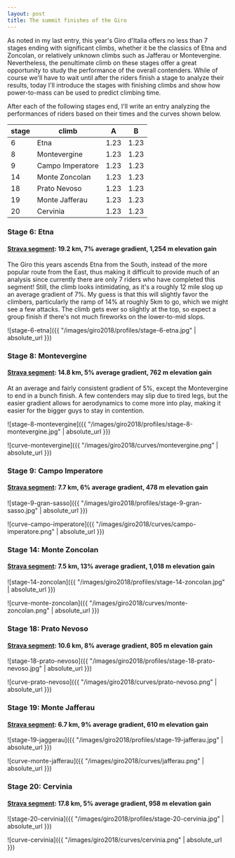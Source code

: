 ```yaml
---
layout: post
title: The summit finishes of the Giro
---
```


As noted in my last entry, this year's Giro d'Italia offers no less than 7 stages ending with significant climbs, whether it be the classics of Etna and Zoncolan, or relatively unknown climbs such as Jafferau or Montevergine. Nevertheless, the penultimate climb on these stages offer a great opportunity to study the performance of the overall contenders. While of course we'll have to wait until after the riders finish a stage to analyze their results, today I'll introduce the stages with finishing climbs and show how power-to-mass can be used to predict climbing time.

After each of the following stages end, I'll write an entry analyzing the performances of riders based on their times and the curves shown below. 

| stage | climb            | A    | B    |
| ----- | ---------------- | ---- | ---- |
| 6     | Etna             | 1.23 | 1.23 |
| 8     | Montevergine     | 1.23 | 1.23 |
| 9     | Campo Imperatore | 1.23 | 1.23 |
| 14    | Monte Zoncolan   | 1.23 | 1.23 |
| 18    | Prato Nevoso     | 1.23 | 1.23 |
| 19    | Monte Jafferau   | 1.23 | 1.23 |
| 20    | Cervinia         | 1.23 | 1.23 |

### Stage 6: Etna
#### [Strava segment](https://www.strava.com/segments/17456582): 19.2 km, 7% average gradient, 1,254 m elevation gain


The Giro this years ascends Etna from the South, instead of the more popular route from the East, thus making it difficult to provide much of an analysis since currently there are only 7 riders who have completed this segment! Still, the climb looks intimidating, as it's a roughly 12 mile slog up an average gradient of 7%. My guess is that this will slightly favor the climbers, particularly the ramp of 14% at roughly 5km to go, which we might see a few attacks. The climb gets ever so slightly at the top, so expect a group finish if there's not much fireworks on the lower-to-mid slops. 

![stage-6-etna]({{ "/images/giro2018/profiles/stage-6-etna.jpg" | absolute_url }})

### Stage 8: Montevergine
#### [Strava segment](https://www.strava.com/segments/8296241): 14.8 km, 5% average gradient, 762 m elevation gain

At an average and fairly consistent gradient of 5%, except the Montevergine to end in a bunch finish. A few contenders may slip due to tired legs, but the easier gradient allows for aerodynamics to come more into play, making it easier for the bigger guys to stay in contention.

![stage-8-montevergine]({{ "/images/giro2018/profiles/stage-8-montevergine.jpg" | absolute_url }})

![curve-montevergine]({{ "/images/giro2018/curves/montevergine.png" | absolute_url }})

### Stage 9: Campo Imperatore
#### [Strava segment](https://www.strava.com/segments/1607020): 7.7 km, 6% average gradient, 478 m elevation gain

![stage-9-gran-sasso]({{ "/images/giro2018/profiles/stage-9-gran-sasso.jpg" | absolute_url }})

![curve-campo-imperatore]({{ "/images/giro2018/curves/campo-imperatore.png" | absolute_url }})


### Stage 14: Monte Zoncolan
#### [Strava segment](https://www.strava.com/segments/657601): 7.5 km, 13% average gradient, 1,018 m elevation gain

![stage-14-zoncolan]({{ "/images/giro2018/profiles/stage-14-zoncolan.jpg" | absolute_url }})

![curve-monte-zoncolan]({{ "/images/giro2018/curves/monte-zoncolan.png" | absolute_url }})


### Stage 18: Prato Nevoso
#### [Strava segment](https://www.strava.com/segments/1747235): 10.6 km, 8% average gradient, 805 m elevation gain

![stage-18-prato-nevoso]({{ "/images/giro2018/profiles/stage-18-prato-nevoso.jpg" | absolute_url }})

![curve-prato-nevoso]({{ "/images/giro2018/curves/prato-nevoso.png" | absolute_url }})

### Stage 19: Monte Jafferau
#### [Strava segment](https://www.strava.com/segments/4106767): 6.7 km, 9% average gradient, 610 m elevation gain

![stage-19-jaggerau]({{ "/images/giro2018/profiles/stage-19-jafferau.jpg" | absolute_url }})

![curve-monte-jafferau]({{ "/images/giro2018/curves/jafferau.png" | absolute_url }})

### Stage 20: Cervinia
#### [Strava segment](https://www.strava.com/segments/9604560): 17.8 km, 5% average gradient, 958 m elevation gain

![stage-20-cervinia]({{ "/images/giro2018/profiles/stage-20-cervinia.jpg" | absolute_url }})

![curve-cervinia]({{ "/images/giro2018/curves/cervinia.png" | absolute_url }})
